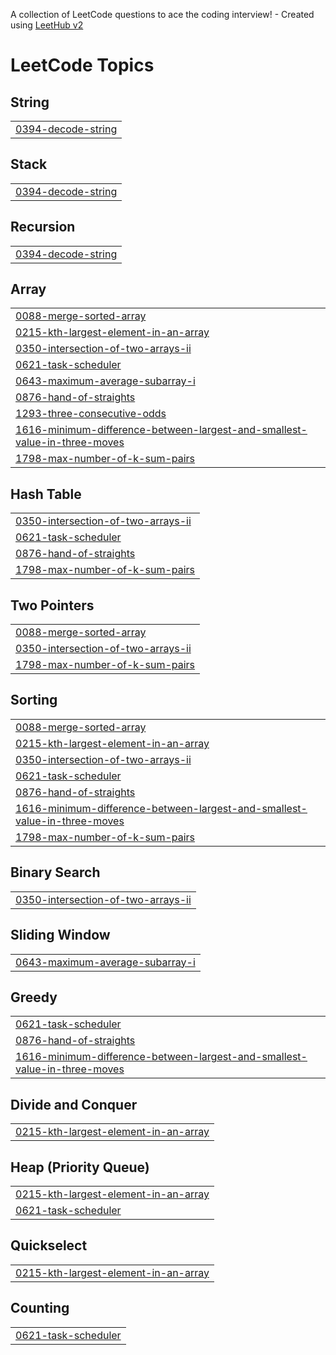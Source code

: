 A collection of LeetCode questions to ace the coding interview! - Created using [LeetHub v2](https://github.com/arunbhardwaj/LeetHub-2.0)
<!---LeetCode Topics Start-->
# LeetCode Topics
## String
|  |
| ------- |
| [0394-decode-string](https://github.com/aadhira3355/Aadhira-leetcode/tree/master/0394-decode-string) |
## Stack
|  |
| ------- |
| [0394-decode-string](https://github.com/aadhira3355/Aadhira-leetcode/tree/master/0394-decode-string) |
## Recursion
|  |
| ------- |
| [0394-decode-string](https://github.com/aadhira3355/Aadhira-leetcode/tree/master/0394-decode-string) |
## Array
|  |
| ------- |
| [0088-merge-sorted-array](https://github.com/aadhira3355/Aadhira-leetcode/tree/master/0088-merge-sorted-array) |
| [0215-kth-largest-element-in-an-array](https://github.com/aadhira3355/Aadhira-leetcode/tree/master/0215-kth-largest-element-in-an-array) |
| [0350-intersection-of-two-arrays-ii](https://github.com/aadhira3355/Aadhira-leetcode/tree/master/0350-intersection-of-two-arrays-ii) |
| [0621-task-scheduler](https://github.com/aadhira3355/Aadhira-leetcode/tree/master/0621-task-scheduler) |
| [0643-maximum-average-subarray-i](https://github.com/aadhira3355/Aadhira-leetcode/tree/master/0643-maximum-average-subarray-i) |
| [0876-hand-of-straights](https://github.com/aadhira3355/Aadhira-leetcode/tree/master/0876-hand-of-straights) |
| [1293-three-consecutive-odds](https://github.com/aadhira3355/Aadhira-leetcode/tree/master/1293-three-consecutive-odds) |
| [1616-minimum-difference-between-largest-and-smallest-value-in-three-moves](https://github.com/aadhira3355/Aadhira-leetcode/tree/master/1616-minimum-difference-between-largest-and-smallest-value-in-three-moves) |
| [1798-max-number-of-k-sum-pairs](https://github.com/aadhira3355/Aadhira-leetcode/tree/master/1798-max-number-of-k-sum-pairs) |
## Hash Table
|  |
| ------- |
| [0350-intersection-of-two-arrays-ii](https://github.com/aadhira3355/Aadhira-leetcode/tree/master/0350-intersection-of-two-arrays-ii) |
| [0621-task-scheduler](https://github.com/aadhira3355/Aadhira-leetcode/tree/master/0621-task-scheduler) |
| [0876-hand-of-straights](https://github.com/aadhira3355/Aadhira-leetcode/tree/master/0876-hand-of-straights) |
| [1798-max-number-of-k-sum-pairs](https://github.com/aadhira3355/Aadhira-leetcode/tree/master/1798-max-number-of-k-sum-pairs) |
## Two Pointers
|  |
| ------- |
| [0088-merge-sorted-array](https://github.com/aadhira3355/Aadhira-leetcode/tree/master/0088-merge-sorted-array) |
| [0350-intersection-of-two-arrays-ii](https://github.com/aadhira3355/Aadhira-leetcode/tree/master/0350-intersection-of-two-arrays-ii) |
| [1798-max-number-of-k-sum-pairs](https://github.com/aadhira3355/Aadhira-leetcode/tree/master/1798-max-number-of-k-sum-pairs) |
## Sorting
|  |
| ------- |
| [0088-merge-sorted-array](https://github.com/aadhira3355/Aadhira-leetcode/tree/master/0088-merge-sorted-array) |
| [0215-kth-largest-element-in-an-array](https://github.com/aadhira3355/Aadhira-leetcode/tree/master/0215-kth-largest-element-in-an-array) |
| [0350-intersection-of-two-arrays-ii](https://github.com/aadhira3355/Aadhira-leetcode/tree/master/0350-intersection-of-two-arrays-ii) |
| [0621-task-scheduler](https://github.com/aadhira3355/Aadhira-leetcode/tree/master/0621-task-scheduler) |
| [0876-hand-of-straights](https://github.com/aadhira3355/Aadhira-leetcode/tree/master/0876-hand-of-straights) |
| [1616-minimum-difference-between-largest-and-smallest-value-in-three-moves](https://github.com/aadhira3355/Aadhira-leetcode/tree/master/1616-minimum-difference-between-largest-and-smallest-value-in-three-moves) |
| [1798-max-number-of-k-sum-pairs](https://github.com/aadhira3355/Aadhira-leetcode/tree/master/1798-max-number-of-k-sum-pairs) |
## Binary Search
|  |
| ------- |
| [0350-intersection-of-two-arrays-ii](https://github.com/aadhira3355/Aadhira-leetcode/tree/master/0350-intersection-of-two-arrays-ii) |
## Sliding Window
|  |
| ------- |
| [0643-maximum-average-subarray-i](https://github.com/aadhira3355/Aadhira-leetcode/tree/master/0643-maximum-average-subarray-i) |
## Greedy
|  |
| ------- |
| [0621-task-scheduler](https://github.com/aadhira3355/Aadhira-leetcode/tree/master/0621-task-scheduler) |
| [0876-hand-of-straights](https://github.com/aadhira3355/Aadhira-leetcode/tree/master/0876-hand-of-straights) |
| [1616-minimum-difference-between-largest-and-smallest-value-in-three-moves](https://github.com/aadhira3355/Aadhira-leetcode/tree/master/1616-minimum-difference-between-largest-and-smallest-value-in-three-moves) |
## Divide and Conquer
|  |
| ------- |
| [0215-kth-largest-element-in-an-array](https://github.com/aadhira3355/Aadhira-leetcode/tree/master/0215-kth-largest-element-in-an-array) |
## Heap (Priority Queue)
|  |
| ------- |
| [0215-kth-largest-element-in-an-array](https://github.com/aadhira3355/Aadhira-leetcode/tree/master/0215-kth-largest-element-in-an-array) |
| [0621-task-scheduler](https://github.com/aadhira3355/Aadhira-leetcode/tree/master/0621-task-scheduler) |
## Quickselect
|  |
| ------- |
| [0215-kth-largest-element-in-an-array](https://github.com/aadhira3355/Aadhira-leetcode/tree/master/0215-kth-largest-element-in-an-array) |
## Counting
|  |
| ------- |
| [0621-task-scheduler](https://github.com/aadhira3355/Aadhira-leetcode/tree/master/0621-task-scheduler) |
<!---LeetCode Topics End-->